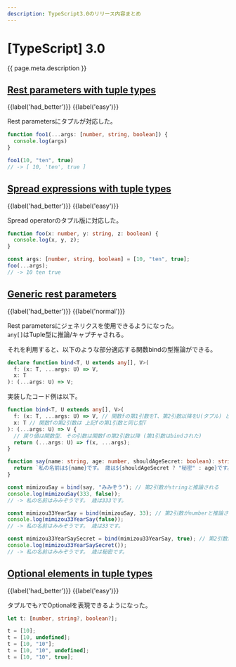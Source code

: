 ```yaml
---
description: TypeScript3.0のリリース内容まとめ
---
```


# [TypeScript] 3.0

{{ page.meta.description }}


## [Rest parameters with tuple types]

[Rest parameters with tuple types]: https://www.typescriptlang.org/docs/handbook/release-notes/typescript-3-0.html#rest-parameters-with-tuple-types

{{label('had_better')}} {{label('easy')}}

Rest parametersにタプルが対応した。

```typescript
function foo1(...args: [number, string, boolean]) {
  console.log(args)
}

foo1(10, "ten", true)
// -> [ 10, 'ten', true ]
```

## [Spread expressions with tuple types]

[Spread expressions with tuple types]: https://www.typescriptlang.org/docs/handbook/release-notes/typescript-3-0.html#spread-expressions-with-tuple-types

{{label('had_better')}} {{label('easy')}}

Spread operatorのタプル版に対応した。

```typescript
function foo(x: number, y: string, z: boolean) {
  console.log(x, y, z);
}

const args: [number, string, boolean] = [10, "ten", true];
foo(...args);
// -> 10 ten true
```

## [Generic rest parameters]

[Generic rest parameters]: https://www.typescriptlang.org/docs/handbook/release-notes/typescript-3-0.html#generic-rest-parameters

{{label('had_better')}} {{label('normal')}}

Rest parametersにジェネリクスを使用できるようになった。  
`any[]`はTuple型に推論/キャプチャされる。

それを利用すると、以下のような部分適応する関数bindの型推論ができる。

```typescript
declare function bind<T, U extends any[], V>(
  f: (x: T, ...args: U) => V,
  x: T
): (...args: U) => V;
```

実装したコード例は以下。

```typescript
function bind<T, U extends any[], V>(
  f: (x: T, ...args: U) => V, // 関数fの第1引数をT、第2引数以降をU(タプル) とする
  x: T // 関数fの第2引数は 上記fの第1引数と同じ型T
): (...args: U) => V {
  // 戻り値は関数型. その引数は関数fの第2引数以降 (第1引数はbindされた)
  return (...args: U) => f(x, ...args);
}

function say(name: string, age: number, shouldAgeSecret: boolean): string {
  return `私の名前は${name}です。 歳は${shouldAgeSecret ? "秘密" : age}です。`;
}

const mimizouSay = bind(say, "みみぞう"); // 第2引数がstringと推論される
console.log(mimizouSay(333, false));
// -> 私の名前はみみぞうです。 歳は333です。

const mimizou33YearSay = bind(mimizouSay, 33); // 第2引数がnumberと推論される
console.log(mimizou33YearSay(false));
// -> 私の名前はみみぞうです。 歳は33です。

const mimizou33YearSaySecret = bind(mimizou33YearSay, true); // 第2引数がbooleanと推論される
console.log(mimizou33YearSaySecret());
// -> 私の名前はみみぞうです。 歳は秘密です。
```

## [Optional elements in tuple types]

[Optional elements in tuple types]: https://www.typescriptlang.org/docs/handbook/release-notes/typescript-3-0.html#optional-elements-in-tuple-types

{{label('had_better')}} {{label('easy')}}

タプルでも`?`でOptionalを表現できるようになった。

```typescript
let t: [number, string?, boolean?];

t = [10];
t = [10, undefined];
t = [10, "10"];
t = [10, "10", undefined];
t = [10, "10", true];
```
